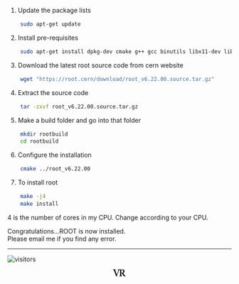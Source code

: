 1. Update the package lists
```bash
    sudo apt-get update
```

2. Install pre-requisites
```bash
    sudo apt-get install dpkg-dev cmake g++ gcc binutils libx11-dev libxpm-dev libxft-dev libxext-dev libpng-dev libjpeg-dev python libssl-dev 
```

3. Download the latest root source code from cern website
```bash
    wget "https://root.cern/download/root_v6.22.00.source.tar.gz"
```

4. Extract the source code
```bash 
    tar -zxvf root_v6.22.00.source.tar.gz
```

5. Make a build folder and go into that folder
```bash 
    mkdir rootbuild
    cd rootbuild
```

6. Configure the installation
```bash
    cmake ../root_v6.22.00
```

7. To install root
```bash
    make -j4
    make install
```
4 is the number of cores in my CPU. Change according to your CPU.

Congratulations…ROOT is now installed.\
Please email me if you find any error.

---
![visitors](https://visitor-badge.glitch.me/badge?page_id=rangavirender.site.tools)

<p align="center">
<img src="logo_v1.png" width="30">
</p>
